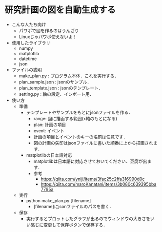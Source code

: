# 研究計画の図を自動生成する

- こんな人たち向け
  - パワポで図を作るのはうんざり
  - Linuxじゃパワポ使えないよ！
- 使用したライブラリ
  - numpy
  - matplotlib
  - datetime
  - json
- ファイルの説明
  - make_plan.py : プログラム本体．これを実行する．
  - plan_sample.json : jsonのサンプル．
  - plan_template.json : jsonのテンプレート．
  - setting.py : 軸の設定．インポート用．
- 使い方
  - 準備
    - テンプレートやサンプルをもとにjsonファイルを作る．
      - range: 図に描画する範囲(x軸のもとになる)
      - plan: 計画の項目
      - event: イベント
      - 計画の項目とイベントのキーの名前は任意です．
      - 図の計画の矢印はjsonファイルに書いた順番に上から描画されます．
    - matplotlibの日本語対応
      - matplotlibは日本語に対応させておいてください．豆腐が出ます．
      - 参考
        - https://qiita.com/yniji/items/3fac25c2ffa316990d0c
        - https://qiita.com/maroKanatani/items/3b080c639395bba7795a
  - 実行
    - python make_plan.py [filename]
      - [filename]にjsonファイルのパスを書く．
  - 保存
    - 実行するとプロットしたグラフが出るのでウィンドウの大きさをいい感じに変更して保存ボタンで保存する．
